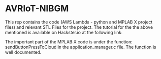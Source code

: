 # AVRIoT-NIBGM
This rep contains the code (AWS Lambda - python and MPLAB X project files) and relevant STL Files for the project. 
The tutorial for the the above mentioned is available on Hackster.io at the following link: 

The important part of the MPLAB X code is under the function: sendButtonPressToCloud in the application_manager.c file. The function is well documented.  

